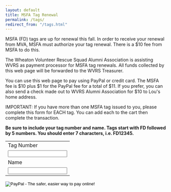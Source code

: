 ```yaml
---
layout: default
title: MSFA Tag Renewal
permalink: /tags/
redirect_from: "/tags.html"
---
```

<p>MSFA (FD) tags are up for renewal this fall. In order to receive your renewal from MVA, MSFA must authorize your tag renewal. There is a $10 fee from MSFA to do this.</p>

<p>The Wheaton Volunteer Rescue Squad Alumni Association is assisting WVRS as payment processor for MSFA tag renewals. All funds collected by this web page will be forwarded to the WVRS Treasurer.</p>

<p>You can use this web page to pay using PayPal or credit card. The MSFA fee is $10 plus $1 for the PayPal fee for a total of $11. If you prefer, you can also send a check made out to WVRS Alumni Association for $10 to Lou's home address.</p>

<p>IMPORTANT: If you have more than one MSFA tag issued to you, please complete this form for EACH tag. You can add each to the cart then complete the transaction.</p>

<p><b>Be sure to include your tag number and name. Tags start with FD followed by 5 numbers. You should enter 7 characters, i.e. FD12345.</b></p>

<form target="paypal" action="https://www.paypal.com/cgi-bin/webscr" method="post">
<input type="hidden" name="cmd" value="_s-xclick">
<input type="hidden" name="hosted_button_id" value="QPKK5GBBYQGHJ">
<table>
<tr><td><input type="hidden" name="on0" value="Tag Number">Tag Number</td></tr><tr><td><input type="text" name="os0" maxlength="200"></td></tr>
<tr><td><input type="hidden" name="on1" value="Name">Name</td></tr><tr><td><input type="text" name="os1" maxlength="200"></td></tr>
</table>
<input type="image" src="https://www.paypalobjects.com/en_US/i/btn/btn_cart_LG.gif" border="0" name="submit" alt="PayPal - The safer, easier way to pay online!">
<img alt="" border="0" src="https://www.paypalobjects.com/en_US/i/scr/pixel.gif" width="1" height="1">
</form>
